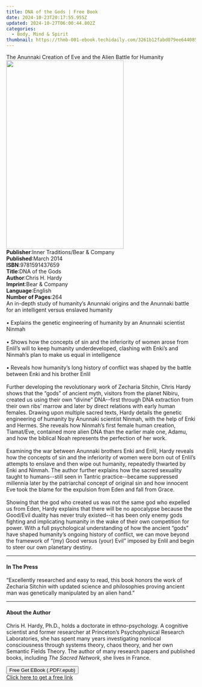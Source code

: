 ```yaml
---
title: DNA of the Gods | Free Book
date: 2024-10-23T20:17:55.955Z
updated: 2024-10-27T06:00:44.802Z
categories:
  - Body, Mind & Spirit
thumbnail: https://thmb-001-ebook.techidaily.com/3261b12fabd079ee6440857eaccd52b76b1aeccb1533a8f7cfe9330c7a2dedb8.jpg
---
```

<main id="book-container">
  <div class="flex flex-col">
    <div class="book-brief flex-1 py-6 px-4 sm:p-6 md:py-10 md:px-8">
      <!-- brief-->
      <div class="book-brief-main">
        The Anunnaki Creation of Eve and the Alien Battle for Humanity
      </div>
    </div>
    <div
      class="book-meta-info flex-1 grid gap-4 col-start-1 col-end-3 row-start-1 sm:mb-6 sm:grid-cols-4 lg:gap-6 lg:col-start-2 lg:row-end-6 lg:row-span-6 lg:mb-0"
    >
      <div
        class="book-meta-info-left place-content-center mt-4 p-4 text-sm leading-6 col-start-2 col-span-2 dark:text-slate-400"
      >
        <img
          class="w-full h-500 object-cover rounded-lg sm:h-255 sm:col-span-2 lg:col-span-full"
          src="https://img-001-ebook.techidaily.com/cf56ca005d97c300245037433215fb4d36381e3281dd42a66727d9f394768323.jpg"
          alt=""
          width="312"
          height="500"
        />
      </div>
      <div
        class="book-meta-info-right mt-2 col-start-1 row-start-2 col-span-3 self-center"
      >
        <!-- meta data  -->
        <div class="flex flex-col px-4 md:px-8">
          <div class="flex-1">
            <strong>Publisher</strong>:<span class="px-2"
              >Inner Traditions/Bear &amp; Company</span
            >
          </div>
          <div class="flex-1">
            <strong>Published</strong>:<span class="px-2">March 2014</span>
          </div>
          <div class="flex-1">
            <strong>ISBN</strong>:<span class="px-2">9781591437659</span>
          </div>
          <div class="flex-1">
            <strong>Title</strong>:<span class="px-2">DNA of the Gods</span>
          </div>
          <div class="flex-1">
            <strong>Author</strong>:<span class="px-2">Chris H. Hardy</span>
          </div>
          <div class="flex-1">
            <strong>Imprint</strong>:<span class="px-2"
              >Bear &amp; Company</span
            >
          </div>
          <div class="flex-1">
            <strong>Language</strong>:<span class="px-2">English</span>
          </div>
          <div class="flex-1">
            <strong>Number of Pages</strong>:<span class="px-2">264</span>
          </div>
        </div>
      </div>
    </div>
    <div class="book-description flex-1 py-6 px-4 sm:p-6 md:py-10 md:px-8">
      <div class="book-description-main">
        <div accordion-content="" id="description">
          An in-depth study of humanity’s Anunnaki origins and the Anunnaki
          battle for an intelligent versus enslaved humanity <br />
          <br />• Explains the genetic engineering of humanity by an Anunnaki
          scientist Ninmah <br />
          <br />• Shows how the concepts of sin and the inferiority of women
          arose from Enlil’s will to keep humanity underdeveloped, clashing with
          Enki’s and Ninmah’s plan to make us equal in intelligence <br />
          <br />• Reveals how humanity’s long history of conflict was shaped by
          the battle between Enki and his brother Enlil <br />
          <br />Further developing the revolutionary work of Zecharia Sitchin,
          Chris Hardy shows that the “gods” of ancient myth, visitors from the
          planet Nibiru, created us using their own “divine” DNA--first through
          DNA extraction from their own ribs’ marrow and later by direct
          relations with early human females. Drawing upon multiple sacred
          texts, Hardy details the genetic engineering of humanity by Anunnaki
          scientist Ninmah, with the help of Enki and Hermes. She reveals how
          Ninmah’s first female human creation, Tiamat/Eve, contained more alien
          DNA than the earlier male one, Adamu, and how the biblical Noah
          represents the perfection of her work. <br />
          <br />Examining the war between Anunnaki brothers Enki and Enlil,
          Hardy reveals how the concepts of sin and the inferiority of women
          were born out of Enlil’s attempts to enslave and then wipe out
          humanity, repeatedly thwarted by Enki and Ninmah. The author further
          explains how the sacred sexuality taught to humans--still seen in
          Tantric practice--became suppressed millennia later by the patriarchal
          concept of original sin and how innocent Eve took the blame for the
          expulsion from Eden and fall from Grace. <br />
          <br />Showing that the god who created us was not the same god who
          expelled us from Eden, Hardy explains that there will be no apocalypse
          because the Good/Evil duality has never truly existed--it has been
          only enemy gods fighting and implicating humanity in the wake of their
          own competition for power. With a full psychological understanding of
          how the ancient “gods” have shaped humanity’s ongoing history of
          conflict, we can move beyond the framework of “(my) Good versus (your)
          Evil” imposed by Enlil and begin to steer our own planetary destiny.
        </div>
        <div class="accordion-fader"></div>
      </div>
    </div>
    <div class="book-excerpts flex-1 py-6 px-4 sm:p-6 md:py-10 md:px-8">
      <!-- excerpts-->
      <div class="book-excerpts-main">
        <hr />
        <h4 class="placeholder placeholder-heading">
          <span>In The Press</span>
        </h4>
        <p>
          “Excellently researched and easy to read, this book honors the work of
          Zecharia Sitchin with updated science and philosophies proving ancient
          man was genetically manipulated by an alien hand.”
        </p>
      </div>
    </div>
    <div class="book-about-author flex-1 py-6 px-4 sm:p-6 md:py-10 md:px-8">
      <!-- about author-->
      <div class="book-main-author-main">
        <hr />
        <h4 class="placeholder placeholder-heading">
          <span>About the Author</span>
        </h4>
        <p>
          Chris H. Hardy, Ph.D., holds a doctorate in ethno-psychology. A
          cognitive scientist and former researcher at Princeton’s
          Psychophysical Research Laboratories, she has spent many years
          investigating nonlocal consciousness through systems theory, chaos
          theory, and her own Semantic Fields Theory. The author of many
          research papers and published books, including
          <i>The Sacred Network</i>, she lives in France.
        </p>
      </div>
    </div>
    <div class="book-free-get flex-1 py-6 px-4 sm:p-6 md:py-10 md:px-8">
      <button
        id="btn-free-get"
        class="bg-blue-500 hover:bg-blue-700 text-white font-bold py-2 px-4 rounded"
      >
        Free Get EBook (.PDF/.epub)
      </button>
      <div id="countdown-display" class="px-2 text-lg mt-2"></div>
      <a
        id="free-link"
        class="hidden bg-blue-500 hover:bg-blue-700 text-white font-bold py-2 px-4 rounded"
        href="https://www.ebooks.com/en-us/book/95782488/dna-of-the-gods/chris-h-hardy/"
        target="_blank"
        >Click here to get a free link</a
      >
    </div>
    <script>
      let countdownTime = 0;
      let countdownInterval = null;
      document
        .getElementById('btn-free-get')
        .addEventListener('click', startCountdown);
      function startCountdown() {
        countdownTime = new Date().getTime() + 60000 * 3;
        countdownInterval = setInterval(updateCountdown, 1000);
        document.getElementById('btn-free-get').disabled = true;
        document
          .getElementById('btn-free-get')
          .classList.add('bg-gray-500', 'cursor-not-allowed');
      }
      function updateCountdown() {
        let currentTime = new Date().getTime();
        let timeLeft = countdownTime - currentTime;
        let secondsLeft = Math.floor(timeLeft / 1000);
        document.getElementById('countdown-display').innerHTML =
          `Remaining time: ${secondsLeft} seconds.`;
        if (secondsLeft <= 0) {
          clearInterval(countdownInterval);
          document.getElementById('btn-free-get').classList.add('hidden');
          document.getElementById('free-link').classList.remove('hidden');
          document.getElementById('countdown-display').innerHTML = '';
        }
      }
    </script>
  </div>
</main>

<ins class="adsbygoogle"
      style="display:block"
      data-ad-client="ca-pub-7571918770474297"
      data-ad-slot="8358498916"
      data-ad-format="auto"
      data-full-width-responsive="true"></ins>
    